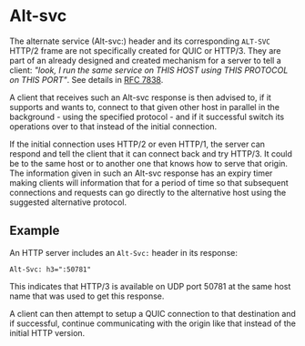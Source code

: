 # Alt-svc

The alternate service (Alt-svc:) header and its corresponding `ALT-SVC` HTTP/2
frame are not specifically created for QUIC or HTTP/3. They are part of an
already designed and created mechanism for a server to tell a client: *"look,
I run the same service on THIS HOST using THIS PROTOCOL on THIS PORT"*. See
details in [RFC 7838](https://tools.ietf.org/html/rfc7838).

A client that receives such an Alt-svc response is then advised to, if it
supports and wants to, connect to that given other host in parallel in the
background - using the specified protocol - and if it successful switch its
operations over to that instead of the initial connection.

If the initial connection uses HTTP/2 or even HTTP/1, the server can respond
and tell the client that it can connect back and try HTTP/3. It could be to
the same host or to another one that knows how to serve that origin. The
information given in such an Alt-svc response has an expiry timer making
clients will information that for a period of time so that subsequent
connections and requests can go directly to the alternative host using the
suggested alternative protocol.

## Example

An HTTP server includes an `Alt-Svc:` header in its response:

    Alt-Svc: h3=":50781"

This indicates that HTTP/3 is available on UDP port 50781 at the same host name
that was used to get this response.

A client can then attempt to setup a QUIC connection to that destination and
if successful, continue communicating with the origin like that instead of the
initial HTTP version.
